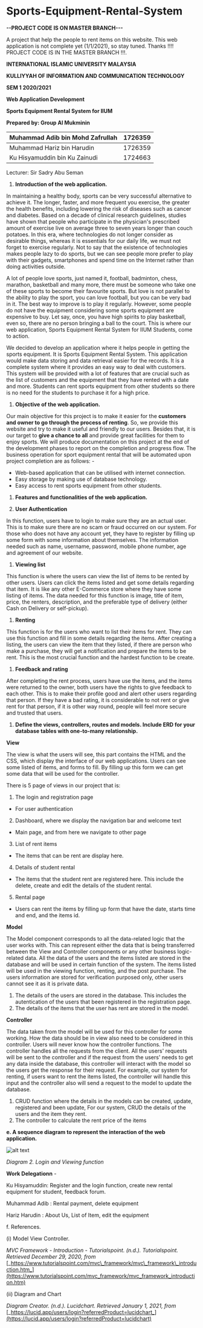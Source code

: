 # Sports-Equipment-Rental-System
**--PROJECT CODE IS ON MASTER BRANCH---**

A project that help the people to rent items on this website. This web application is not complete yet (1/1/2021), so stay tuned. Thanks !!!! PROJECT CODE IS IN THE MASTER BRANCH !!!.



**INTERNATIONAL ISLAMIC UNIVERSITY MALAYSIA**

**KULLIYYAH OF INFORMATION AND COMMUNICATION TECHNOLOGY**

**SEM 1 2020/2021**

**Web Application Development**

**Sports Equipment Rental System for IIUM**

**Prepared by: Group Al Mukminin**

| Muhammad Adib bin Mohd Zafrullah | 1726359 |
| --- | --- |
| Muhammad Hariz bin Harudin | 1726359 |
| Ku Hisyamuddin bin Ku Zainudi | 1724663 |

Lecturer: Sir Sadry Abu Seman

1. **Introduction of the web application.**

In maintaining a healthy body, sports can be very successful alternative to achieve it. The longer, faster, and more frequent you exercise, the greater the health benefits, including lowering the risk of diseases such as cancer and diabetes. Based on a decade of clinical research guidelines, studies have shown that people who participate in the physician&#39;s prescribed amount of exercise live on average three to seven years longer than couch potatoes. In this era, where technologies do not longer consider as desirable things, whereas it is essentials for our daily life, we must not forget to exercise regularly. Not to say that the existence of technologies makes people lazy to do sports, but we can see people more prefer to play with their gadgets, smartphones and spend time on the Internet rather than doing activities outside.

A lot of people love sports, just named it, football, badminton, chess, marathon, basketball and many more, there must be someone who take one of these sports to become their favourite sports. But love is not parallel to the ability to play the sport, you can love football, but you can be very bad in it. The best way to improve is to play it regularly. However, some people do not have the equipment considering some sports equipment are expensive to buy. Let say, once, you have high spirits to play basketball, even so, there are no person bringing a ball to the court. This is where our web application, Sports Equipment Rental System for IIUM Students, come to action.

We decided to develop an application where it helps people in getting the sports equipment. It is Sports Equipment Rental System. This application would make data storing and data retrieval easier for the records. It is a complete system where it provides an easy way to deal with customers. This system will be provided with a lot of features that are crucial such as the list of customers and the equipment that they have rented with a date and more. Students can rent sports equipment from other students so there is no need for the students to purchase it for a high price.

1. **Objective of the web application.**

Our main objective for this project is to make it easier for the **customers and owner to go through the process of renting**. So, we provide this website and try to make it useful and friendly to our users. Besides that, it is our target to **give a chance to all** and provide great facilities for them to enjoy sports. We will produce documentation on this project at the end of the development phases to report on the completion and progress flow. The business operation for sport equipment rental that will be automated upon project completion are as follows: -

- Web-based application that can be utilised with internet connection.
- Easy storage by making use of database technology.
- Easy access to rent sports equipment from other students.

1. **Features and functionalities of the web application.**

  1. **User Authentication**

In this function, users have to login to make sure they are an actual user. This is to make sure there are no scam or fraud occurred on our system. For those who does not have any account yet, they have to register by filling up some form with some information about themselves. The information needed such as name, username, password, mobile phone number, age and agreement of our website.

  1. **Viewing list**

This function is where the users can view the list of items to be rented by other users. Users can click the items listed and get some details regarding that item. It is like any other E-Commerce store where they have some listing of items. The data needed for this function is image, title of item, price, the renters, description, and the preferable type of delivery (either Cash on Delivery or self-pickup).


  1. **Renting**

This function is for the users who want to list their items for rent. They can use this function and fill in some details regarding the items. After creating a listing, the users can view the item that they listed, if there are person who make a purchase, they will get a notification and prepare the items to be rent. This is the most crucial function and the hardest function to be create.

  1. **Feedback and rating**

After completing the rent process, users have use the items, and the items were returned to the owner, both users have the rights to give feedback to each other. This is to make their profile good and alert other users regarding that person. If they have a bad rating, it is considerable to not rent or give rent for that person, if it is other way round, people will feel more secure and trusted that users.

1. **Define the views, controllers, routes and models. Include ERD for your database tables with one-to-many relationship.**

**View**

The view is what the users will see, this part contains the HTML and the CSS, which display the interface of our web applications. Users can see some listed of items, and forms to fill. By filling up this form we can get some data that will be used for the controller.

There is 5 page of views in our project that is:
1) The login and registration page
  - For user authentication
2) Dashboard, where we display the navigation bar and welcome text
  - Main page, and from here we navigate to other page
3) List of rent items
  - The items that can be rent are display here.
4) Details of student rental
  - The items that the student rent are registered here. This include the delete, create and edit the details of the student rental.
5) Rental page 
  - Users can rent the items by filling up form that have the date, starts time and end, and the items id.

**Model**

The Model component corresponds to all the data-related logic that the user works with. This can represent either the data that is being transferred between the View and Controller components or any other business logic-related data. All the data of the users and the items listed are stored in the database and will be used in certain function of the system. The items listed will be used in the viewing function, renting, and the post purchase. The users information are stored for verification purposed only, other users cannot see it as it is private data.

1) The details of the users are stored in the database. This includes the autentication of the users that been registered in the registration page.
2) The details of the items that the user has rent are stored in the model.

**Controller**

The data taken from the model will be used for this controller for some working. How the data should be in view also need to be considered in this controller. Users will never know how the controller functions. The controller handles all the requests from the client. All the users&#39; requests will be sent to the controller and if the request from the users&#39; needs to get any data inside the database, this controller will interact with the model so the users get the response for their request. For example, our system for renting, if users want to rent the items listed, the controller will handle this input and the controller also will send a request to the model to update the database.

1) CRUD function where the details in the models can be created, update, registered and been update, For our system, CRUD the details of the users and the item they rent.
2) The controller to calculate the rent price of the items 

**e. A sequence diagram to represent the interaction of the web application.**


![alt text](https://github.com/MrAdib1898/Sports-Rental-Equipment/blob/main/Sequence%20diagram.png)

_Diagram 2. Login and Viewing function_

**Work Delegationn** -


Ku Hisyamuddin: Register and the login function, create new rental equipment for student, feedback forum.

Muhammad Adib : Rental payment, delete equipment 

Hariz Harudin : About Us, List of Item, edit the equipment

f. References.

(i) Model View Controller.

_MVC Framework - Introduction - Tutorialspoint. (n.d.). Tutorialspoint. Retrieved December 29, 2020, from_ [_https://www.tutorialspoint.com/mvc\_framework/mvc\_framework\_introduction.htm_](https://www.tutorialspoint.com/mvc_framework/mvc_framework_introduction.htm)

(ii) Diagram and Chart

_Diagram Creator. (n.d.). Lucidchart. Retrieved January 1, 2021, from_ [_https://lucid.app/users/login?referredProduct=lucidchart_](https://lucid.app/users/login?referredProduct=lucidchart)

